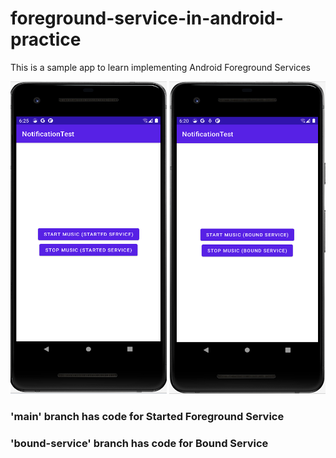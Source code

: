 # foreground-service-in-android-practice
This is a sample app to learn implementing Android Foreground Services


<img src="app/src/main/res/drawable-v24/screenshot1.png" width="250" height="500"/> <img src="app/src/main/res/drawable-v24/screenshot2.png" width="250" height="500"/>

### 'main' branch has code for Started Foreground Service
### 'bound-service' branch has code for Bound Service